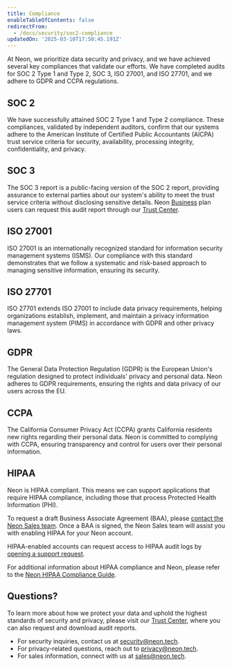 ```yaml
---
title: Compliance
enableTableOfContents: false
redirectFrom:
  - /docs/security/soc2-compliance
updatedOn: '2025-03-10T17:50:45.191Z'
---
```


At Neon, we prioritize data security and privacy, and we have achieved several key compliances that validate our efforts. We have completed audits for SOC 2 Type 1 and Type 2, SOC 3, ISO 27001, and ISO 27701, and we adhere to GDPR and CCPA regulations.

## SOC 2

We have successfully attained SOC 2 Type 1 and Type 2 compliance. These compliances, validated by independent auditors, confirm that our systems adhere to the American Institute of Certified Public Accountants (AICPA) trust service criteria for security, availability, processing integrity, confidentiality, and privacy.

## SOC 3

The SOC 3 report is a public-facing version of the SOC 2 report, providing assurance to external parties about our system's ability to meet the trust service criteria without disclosing sensitive details. Neon [Business](/docs/introduction/plans#business) plan users can request this audit report through our [Trust Center](https://trust.neon.tech/).

## ISO 27001

ISO 27001 is an internationally recognized standard for information security management systems (ISMS). Our compliance with this standard demonstrates that we follow a systematic and risk-based approach to managing sensitive information, ensuring its security.

## ISO 27701

ISO 27701 extends ISO 27001 to include data privacy requirements, helping organizations establish, implement, and maintain a privacy information management system (PIMS) in accordance with GDPR and other privacy laws.

## GDPR

The General Data Protection Regulation (GDPR) is the European Union's regulation designed to protect individuals' privacy and personal data. Neon adheres to GDPR requirements, ensuring the rights and data privacy of our users across the EU.

## CCPA

The California Consumer Privacy Act (CCPA) grants California residents new rights regarding their personal data. Neon is committed to complying with CCPA, ensuring transparency and control for users over their personal information.

## HIPAA

Neon is HIPAA compliant. This means we can support applications that require HIPAA compliance, including those that process Protected Health Information (PHI).

To request a draft Business Associate Agreement (BAA), please [contact the Neon Sales team](https://neon.tech/contact-sales). Once a BAA is signed, the Neon Sales team will assist you with enabling HIPAA for your Neon account.  

HIPAA-enabled accounts can request access to HIPAA audit logs by [opening a support request](https://console.neon.tech/app/projects?modal=support).

For additional information about HIPAA compliance and Neon, please refer to the [Neon HIPAA Compliance Guide](https://neon.tech/hipaa-compliance-guide).

## Questions?

To learn more about how we protect your data and uphold the highest standards of security and privacy, please visit our [Trust Center](https://trust.neon.tech/), where you can also request and download audit reports.

- For security inquiries, contact us at [security@neon.tech](mailto:security@neon.tech).
- For privacy-related questions, reach out to [privacy@neon.tech](mailto:privacy@neon.tech).
- For sales information, connect with us at [sales@neon.tech](mailto:privacy@neon.tech).

